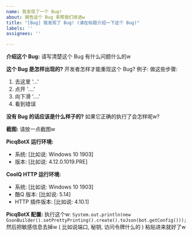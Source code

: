 ```yaml
---
name: 我发现了一个 Bug!
about: 报告这个 Bug 来帮我们改进w
title: "[Bug] 我发现了 Bug! (请在标题介绍一下这个 Bug)"
labels: ''
assignees: ''

---
```


<!--
    注意: 
    请认真填写这个 Bug 报告w
    请认真填写这个 Bug 报告w
    请认真填写这个 Bug 报告w

    PicqBotX 的开发者又不是神仙啦 (╯‵□′)╯︵┻━┻
    只说: "这个地方有问题" 的话...
    我怎么知道问题在哪里嘛xx
-->

**介绍这个 Bug:**
请写清楚这个 Bug 有什么问题什么的w

**这个 Bug 是怎样出现的?**
开发者怎样才能重现这个 Bug?
例子: 做这些步骤:
1. 去这里 '...'
2. 点开 '....'
3. 向下滑 '....'
4. 看到错误

**没有 Bug 的话应该是什么样子的?**
如果它正确的执行了会怎样呢w?

**截图:**
请放一点截图w

**PicqBotX 运行环境:**
 - 系统: [比如说: Windows 10 1903]
 - 版本: [比如说: 4.12.0.1019.PRE]

**CoolQ HTTP 运行环境:**
 - 系统: [比如说: Windows 10 1903]
 - 酷Q 版本: [比如说: 5.14]
 - HTTP 插件版本: [比如说: 4.10.1]

**PicqBotX 配置:**
执行这个w:
`System.out.println(new GsonBuilder().setPrettyPrinting().create().toJson(bot.getConfig()));`
然后把敏感信息去掉w
( 比如说端口, 秘钥, 访问令牌什么的 )
粘贴进来就好了w
